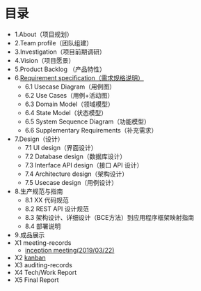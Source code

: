 # 目录
- 1.About（项目规划）
- 2.Team profile（团队组建）
- 3.Investigation（项目前期调研）
- 4.Vision（项目愿景）
- 5.Product Backlog （产品特性）
- 6.[Requirement specification（需求规格说明）](page/Product_Requirement.md)
  - 6.1 Usecase Diagram（用例图）
  - 6.2 Use Cases（用例+活动图）
  - 6.3 Domain Model（领域模型）
  - 6.4 State Model（状态模型）
  - 6.5 System Sequence Diagram（功能模型）
  - 6.6 Supplementary Requirements（补充需求）
- 7.Design（设计）
  - 7.1 UI design（界面设计）
  - 7.2 Database design（数据库设计）
  - 7.3 Interface API design（接口 API 设计）
  - 7.4 Architecture design（架构设计）
  - 7.5 Usecase design（用例设计）
- 8.生产规范与指南
  - 8.1 XX 代码规范
  - 8.2 REST API 设计规范
  - 8.3 架构设计、详细设计（BCE方法）到应用程序框架映射指南
  - 8.4 部署说明
- 9.成品展示
- X1 meeting-records
  - [inception meeting(2019/03/22)](page/inception_meeting.md)
- X2 [kanban](https://github.com/users/ljhnhlh/projects/2)
- X3 auditing-records
- X4 Tech/Work Report
- X5 Final Report